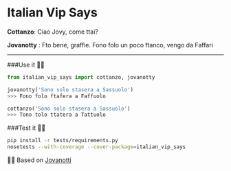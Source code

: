 # Italian Vip Says

**Cottanzo**: Ciao Jovy, come ttai?

**Jovanotty** : Fto bene, graffie. Fono folo un poco ftanco, vengo da Faffari

* * *

###Use it ✌🏻
```py
from italian_vip_says import cottanzo, jovanotty

jovanotty('Sono solo stasera a Sassuolo')
>>> Fono folo ftafera a Faffuolo

cottanzo('Sono solo stasera a Sassuolo')
>>> Tono tolo ttatera a Tattuolo

```


###Test it 💪🏻
```sh
pip install -r tests/requirements.py
nosetests --with-coverage --cover-package=italian_vip_says

```


🙏🏻 Based on [Jovanotti](https://github.com/dottorblaster/jovanotti "dottorblaster rulez")
